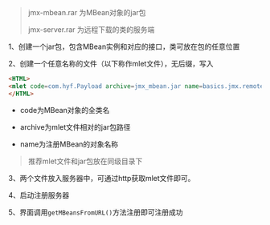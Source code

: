 
> jmx-mbean.rar 为MBean对象的jar包
>
> jmx-server.rar 为远程下载的类的服务端


1、创建一个jar包，包含MBean实例和对应的接口，类可放在包的任意位置

2、创建一个任意名称的文件（以下称作mlet文件），无后缀，写入

```html
<HTML>
<mlet code=com.hyf.Payload archive=jmx_mbean.jar name=basics.jmx.remote:name=Payload></mlet>
</HTML>
```

- code为MBean对象的全类名

- archive为mlet文件相对的jar包路径

- name为注册MBean的对象名称

> 推荐mlet文件和jar包放在同级目录下

3、两个文件放入服务器中，可通过http获取mlet文件即可。

4、启动注册服务器

5、界面调用`getMBeansFromURL()`方法注册即可注册成功

